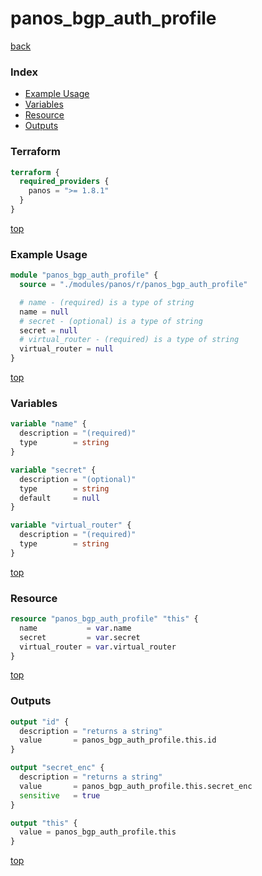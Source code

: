 # panos_bgp_auth_profile

[back](../panos.md)

### Index

- [Example Usage](#example-usage)
- [Variables](#variables)
- [Resource](#resource)
- [Outputs](#outputs)

### Terraform

```terraform
terraform {
  required_providers {
    panos = ">= 1.8.1"
  }
}
```

[top](#index)

### Example Usage

```terraform
module "panos_bgp_auth_profile" {
  source = "./modules/panos/r/panos_bgp_auth_profile"

  # name - (required) is a type of string
  name = null
  # secret - (optional) is a type of string
  secret = null
  # virtual_router - (required) is a type of string
  virtual_router = null
}
```

[top](#index)

### Variables

```terraform
variable "name" {
  description = "(required)"
  type        = string
}

variable "secret" {
  description = "(optional)"
  type        = string
  default     = null
}

variable "virtual_router" {
  description = "(required)"
  type        = string
}
```

[top](#index)

### Resource

```terraform
resource "panos_bgp_auth_profile" "this" {
  name           = var.name
  secret         = var.secret
  virtual_router = var.virtual_router
}
```

[top](#index)

### Outputs

```terraform
output "id" {
  description = "returns a string"
  value       = panos_bgp_auth_profile.this.id
}

output "secret_enc" {
  description = "returns a string"
  value       = panos_bgp_auth_profile.this.secret_enc
  sensitive   = true
}

output "this" {
  value = panos_bgp_auth_profile.this
}
```

[top](#index)